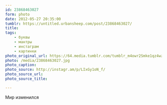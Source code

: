 ```yaml
---
id: 23868463027
form: photo
date: 2012-05-27 20:35:00
tumblr: https://untitled.urbansheep.com/post/23868463027/
title:
tags:
    - буквы
    - мантры
    - инстаграм
    - картинки
photo_original_url: https://64.media.tumblr.com/tumblr_m4owr2Smke1qz4wzio1_640.jpg
photo: /media/23868463027.jpg
photo_caption: 
photo_source: http://instagr.am/p/LIxGy1oN_f/
photo_source_url:
photo_source_title:

---
```


<p>Мир изменился</p>
